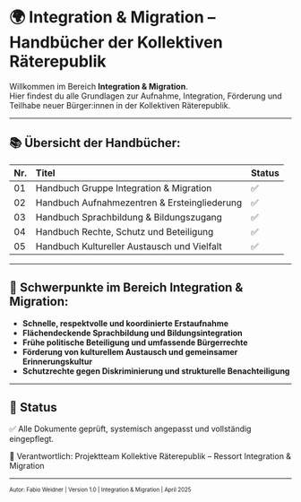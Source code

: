 # 🌍 Integration & Migration – Handbücher der Kollektiven Räterepublik
<!--
Autor: Fabio Weidner
Version: 1.0
Sektion: Integration & Migration
Veröffentlichung: April 2025
-->
Willkommen im Bereich **Integration & Migration**.  
Hier findest du alle Grundlagen zur Aufnahme, Integration, Förderung und Teilhabe neuer Bürger:innen in der Kollektiven Räterepublik.

---

## 📚 Übersicht der Handbücher:

| Nr. | Titel | Status |
|:---|:---|:---|
| 01 | Handbuch Gruppe Integration & Migration | ✅ |
| 02 | Handbuch Aufnahmezentren & Ersteingliederung | ✅ |
| 03 | Handbuch Sprachbildung & Bildungszugang | ✅ |
| 04 | Handbuch Rechte, Schutz und Beteiligung | ✅ |
| 05 | Handbuch Kultureller Austausch und Vielfalt | ✅ |

---

## 🧭 Schwerpunkte im Bereich Integration & Migration:

- **Schnelle, respektvolle und koordinierte Erstaufnahme**
- **Flächendeckende Sprachbildung und Bildungsintegration**
- **Frühe politische Beteiligung und umfassende Bürgerrechte**
- **Förderung von kulturellem Austausch und gemeinsamer Erinnerungskultur**
- **Schutzrechte gegen Diskriminierung und strukturelle Benachteiligung**

---

## 📅 Status

✅ Alle Dokumente geprüft, systemisch angepasst und vollständig eingepflegt.

📜 Verantwortlich: Projektteam Kollektive Räterepublik – Ressort Integration & Migration

---

<sub><sup>Autor: Fabio Weidner | Version 1.0 | Integration & Migration | April 2025</sup></sub>
